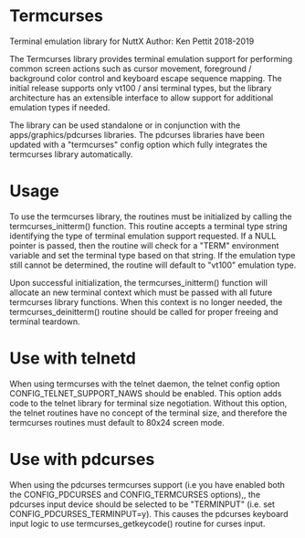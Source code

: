 Termcurses
==========

   Terminal emulation library for NuttX
   Author:  Ken Pettit
            2018-2019

The Termcurses library provides terminal emulation support for performing common
screen actions such as cursor movement, foreground / background color control
and keyboard escape sequence mapping.  The initial release supports only vt100 /
ansi terminal types, but the library architecture has an extensible interface
to allow support for additional emulation types if needed.

The library can be used standalone or in conjunction with the apps/graphics/pdcurses
libraries.  The pdcurses libraries have been updated with a "termcurses" config
option which fully integrates the termcurses library automatically.

Usage
=====

To use the termcurses library, the routines must be initialized by calling the
termcurses_initterm() function.  This routine accepts a terminal type string
identifying the type of terminal emulation support requested.  If a NULL pointer
is passed, then the routine will check for a "TERM" environment variable and set
the terminal type based on that string.  If the emulation type still cannot be
determined, the routine will default to "vt100" emulation type.

Upon successful initialization, the termcurses_initterm() function will allocate
an new terminal context which must be passed with all future termcurses library
functions.  When this context is no longer needed, the termcurses_deinitterm()
routine should be called for proper freeing and terminal teardown.

Use with telnetd
================

When using termcurses with the telnet daemon, the telnet config option
CONFIG_TELNET_SUPPORT_NAWS should be enabled.  This option adds code to the
telnet library for terminal size negotiation.  Without this option, the telnet
routines have no concept of the terminal size, and therefore the termcurses
routines must default to 80x24 screen mode.

Use with pdcurses
=================

When using the pdcurses termcurses support (i.e you have enabled both the
CONFIG_PDCURSES and CONFIG_TERMCURSES options),, the pdcurses input device should
be selected to be "TERMINPUT" (i.e. set CONFIG_PDCURSES_TERMINPUT=y).  This
causes the pdcurses keyboard input logic to use termcurses_getkeycode() routine
for curses input.
